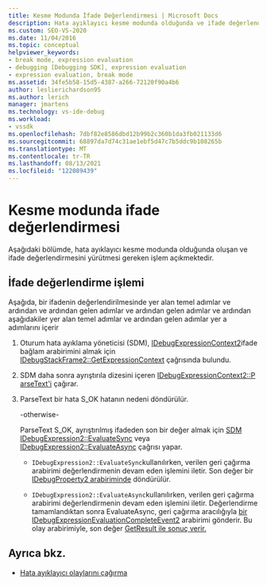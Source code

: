 ```yaml
---
title: Kesme Modunda İfade Değerlendirmesi | Microsoft Docs
description: Hata ayıklayıcı kesme modunda olduğunda ve ifade değerlendirmesi yürütmesi gereken işlem hakkında bilgi edinebilirsiniz.
ms.custom: SEO-VS-2020
ms.date: 11/04/2016
ms.topic: conceptual
helpviewer_keywords:
- break mode, expression evaluation
- debugging [Debugging SDK], expression evaluation
- expression evaluation, break mode
ms.assetid: 34fe5b58-15d5-4387-a266-72120f90a4b6
author: leslierichardson95
ms.author: lerich
manager: jmartens
ms.technology: vs-ide-debug
ms.workload:
- vssdk
ms.openlocfilehash: 7dbf82e8586dbd12b99b2c360b1da3fb021133d6
ms.sourcegitcommit: 68897da7d74c31ae1ebf5d47c7b5ddc9b108265b
ms.translationtype: MT
ms.contentlocale: tr-TR
ms.lasthandoff: 08/13/2021
ms.locfileid: "122089439"
---
```

# <a name="expression-evaluation-in-break-mode"></a>Kesme modunda ifade değerlendirmesi
Aşağıdaki bölümde, hata ayıklayıcı kesme modunda olduğunda oluşan ve ifade değerlendirmesini yürütmesi gereken işlem açıkmektedir.

## <a name="expression-evaluation-process"></a>İfade değerlendirme işlemi
 Aşağıda, bir ifadenin değerlendirilmesinde yer alan temel adımlar ve ardından ve ardından gelen adımlar ve ardından gelen adımlar ve ardından aşağıdakiler yer alan temel adımlar ve ardından gelen adımlar yer a adımlarını içerir

1. Oturum hata ayıklama yöneticisi (SDM), [IDebugExpressionContext2](../../extensibility/debugger/reference/idebugexpressioncontext2.md)ifade bağlam arabirimini almak için [IDebugStackFrame2::GetExpressionContext](../../extensibility/debugger/reference/idebugstackframe2-getexpressioncontext.md) çağrısında bulundu.

2. SDM daha sonra ayrıştırıla dizesini içeren [IDebugExpressionContext2::P arseText'i](../../extensibility/debugger/reference/idebugexpressioncontext2-parsetext.md) çağırar.

3. ParseText bir hata S_OK hatanın nedeni döndürülür.

     -otherwise-

     ParseText S_OK, ayrıştırılmış ifadeden son bir değer almak için [SDM IDebugExpression2::EvaluateSync](../../extensibility/debugger/reference/idebugexpression2-evaluatesync.md) veya [IDebugExpression2::EvaluateAsync](../../extensibility/debugger/reference/idebugexpression2-evaluateasync.md) çağrısı yapar.

    - `IDebugExpression2::EvaluateSync`kullanılırken, verilen geri çağırma arabirimi değerlendirmenin devam eden işlemini iletir. Son değer bir [IDebugProperty2 arabiriminde](../../extensibility/debugger/reference/idebugproperty2.md) döndürülür.

    - `IDebugExpression2::EvaluateAsync`kullanılırken, verilen geri çağırma arabirimi değerlendirmenin devam eden işlemini iletir. Değerlendirme tamamlandıktan sonra EvaluateAsync, geri çağırma aracılığıyla [bir IDebugExpressionEvaluationCompleteEvent2](../../extensibility/debugger/reference/idebugexpressionevaluationcompleteevent2.md) arabirimi gönderir. Bu olay arabirimiyle, son değer [GetResult ile sonuç verir.](../../extensibility/debugger/reference/idebugexpressionevaluationcompleteevent2-getresult.md)

## <a name="see-also"></a>Ayrıca bkz.
- [Hata ayıklayıcı olaylarını çağırma](../../extensibility/debugger/calling-debugger-events.md)
